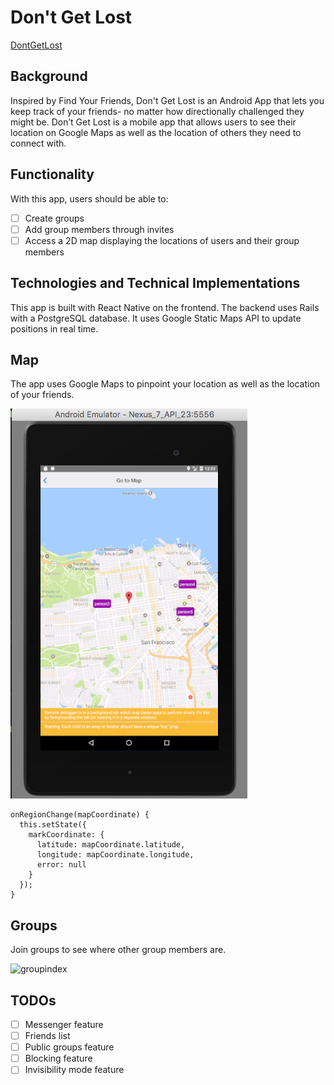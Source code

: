 # Don't Get Lost

[DontGetLost](https://spookybit.github.io/DontGetLostDemo/)

## Background

Inspired by Find Your Friends, Don't Get Lost is an Android App that lets you keep track of your friends- no matter how directionally challenged they might be. Don’t Get Lost is a mobile app that allows users to see their location on Google Maps as well as the location of others they need to connect with.

## Functionality

With this app, users should be able to:

- [ ] Create groups
- [ ] Add group members through invites
- [ ] Access a 2D map displaying the locations of users and their group members

## Technologies and Technical Implementations
This app is built with React Native on the frontend.
The backend uses Rails with a PostgreSQL database.
It uses Google Static Maps API to update positions in real time.

## Map
The app uses Google Maps to pinpoint your location as well as the location of your friends.

![googlemaps](./public/images/map2.png)

```
onRegionChange(mapCoordinate) {
  this.setState({
    markCoordinate: {
      latitude: mapCoordinate.latitude,
      longitude: mapCoordinate.longitude,
      error: null
    }
  });
}
```

## Groups
Join groups to see where other group members are.

![groupindex](./public/images/groups.png)

## TODOs
- [ ] Messenger feature
- [ ] Friends list
- [ ] Public groups feature
- [ ] Blocking feature
- [ ] Invisibility mode feature
